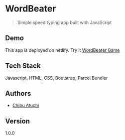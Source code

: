 # WordBeater

> Simple speed typing app built with JavaScript

## Demo

This app is deployed on netlify. Try it [WordBeater Game](https://whimsical-cobbler-7797c5.netlify.app/)

## Tech Stack

Javascript, HTML, CSS, Bootstrap, Parcel Bundler

## Authors

- [Chibu Atuchi](https://www.github.com/catuchi)

## Version

1.0.0
